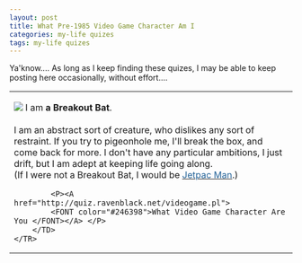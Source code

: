 ```yaml
---
layout: post
title: What Pre-1985 Video Game Character Am I 
categories: my-life quizes
tags: my-life quizes
---
```

<P>Ya'know.... As long as I keep finding these quizes, I may be able to keep posting here occasionally, without effort....</P>
<TABLE>
	<TR>
		<TD>
			<P><A href="http://quiz.ravenblack.net/videogame.pl">
				<IMG src="http://quiz.ravenblack.net/videogame/10.png" /></A>
				I am <B>a Breakout Bat</B>.<BR /><BR />
				I am an abstract sort of creature, who dislikes any sort of restraint. If you try to pigeonhole me, I'll break the box, and come back for more. I don't have any particular ambitions, I just drift, but I am adept at keeping life going along. <BR />
				(If I were not a Breakout Bat,  I would be <A href="http://quiz.ravenblack.net/videogame.pl q=1&amp;a=7">
				<FONT color="#246398">Jetpac Man</FONT></A>.)<BR /></P>
				
			<P><A href="http://quiz.ravenblack.net/videogame.pl">
			<FONT color="#246398">What Video Game Character Are You </FONT></A> </P>
		</TD>
	</TR>
</TABLE>
